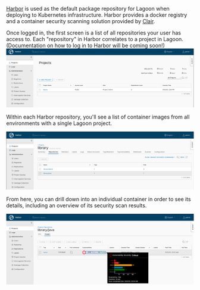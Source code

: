 [Harbor](https://goharbor.io/) is used as the default package repository for Lagoon when deploying to Kubernetes infrastructure. Harbor provides a docker registry and a container security scanning solution provided by [Clair](https://coreos.com/clair/docs/latest/). 

<!-- Add a bit about how to log in to Harbor here once we integrate oidc login for Lagoon users -->

Once logged in, the first screen is a list of all repositories your user has access to. Each "repository" in Harbor correlates to a project in Lagoon. (Documentation on how to log in to Harbor will be coming soon!)
![Harbor Projects Overview](projects_overview.png)


Within each Harbor repository, you'll see a list of container images from all environments with a single Lagoon project.

![Harbor Repositories Overview](repositories_overview.png)

From here, you can drill down into an individual container in order to see its details, including an overview of its security scan results.

![Harbor Container Overview](container_overview.png)
